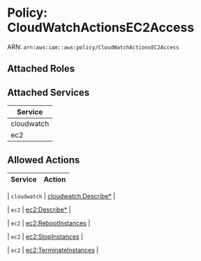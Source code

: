 # Policy: CloudWatchActionsEC2Access

ARN: `arn:aws:iam::aws:policy/CloudWatchActionsEC2Access`

## Attached Roles

## Attached Services

| Service |
|---------|
| cloudwatch |
| ec2 |

## Allowed Actions

| Service | Action |
|:-------:|--------|

| `cloudwatch` | [cloudwatch:Describe*](../actions.md#cloudwatch:describeall) |

| `ec2` | [ec2:Describe*](../actions.md#ec2:describeall) |

| `ec2` | [ec2:RebootInstances](../actions.md#ec2:rebootinstances) |

| `ec2` | [ec2:StopInstances](../actions.md#ec2:stopinstances) |

| `ec2` | [ec2:TerminateInstances](../actions.md#ec2:terminateinstances) |
